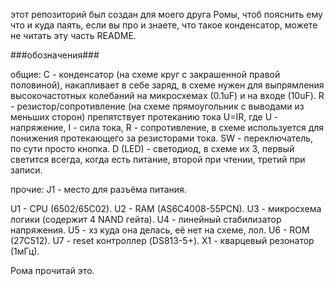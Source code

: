 этот репозиторий был создан для моего друга Ромы, чтоб пояснить ему что и куда паять, если вы про и знаете, что такое конденсатор, можете не читать эту часть README.

###обозначения###

общие:
C - конденсатор (на схеме круг с закрашенной правой половиной), накапливает в себе заряд, в схеме нужен для выпрямления высокочастотных колебаний на микросхемах (0.1uF) и на входе (10uF).
R - резистор/сопротивление (на схеме прямоугольник с выводами из меньших сторон) препятствует протеканию тока U=IR, где U - напряжение, I - сила тока, R - сопротивление, в схеме используется для понижения протекающего за резисторами тока.
SW - переключатель, по сути просто кнопка.
D (LED) - светодиод, в схеме их 3, первый светится всегда, когда есть питание, второй при чтении, третий при записи.

прочие:
J1 - место для разъёма питания.

U1 - CPU (6502/65C02).
U2 - RAM (AS6C4008-55PCN).
U3 - микросхема логики (содержит 4 NAND гейта).
U4 - линейный стабилизатор напряжения.
U5 - хз куда она делась, её нет на схеме, лол.
U6 - ROM (27C512).
U7 - reset контроллер (DS813-5+).
X1 - кварцевый резонатор (1мГц).

Рома прочитай это.
